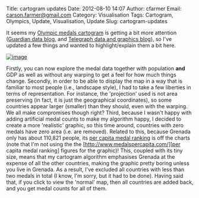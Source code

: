 Title: cartogram updates
Date: 2012-08-10 14:07
Author: cfarmer
Email: carson.farmer@gmail.com
Category: Visualisation
Tags: Cartogram, Olympics, Update, Visualisation, Update
Slug: cartogram-updates

It seems my [Olympic medals cartogram][] is getting a bit more attention
([Guardian data blog][], and [Telegraph data and graphics blog][]), so
I've updated a few things and wanted to highlight/explain them a bit
here.

[![image][]][Olympic medals cartogram]

Firstly, you can now explore the medal data together with
population **and** GDP as well as without any warping to get a feel for
how much things change. Secondly, in order to be able to display the map
in a way that is familiar to most people (i.e., landscape style), I had
to take a few liberties in terms of representation. For instance, the
'projection' used is not area preserving (in fact, it is just the
geographical coordinates), so some countries appear larger (smaller)
than they should, even with the warping. We all make compromises though
right? Third, because I wasn't happy with adding artificial medal counts
to make my algorithm happy, I decided to create a more 'realistic'
graphic, so this time around, countries with zero medals have zero area
(i.e. are removed). Related to this, because Grenada only has about
110,821 people, its [per capita medal ranking][] is off the charts (note
that I'm not using the the [http://www.medalspercapita.com/][per capita
medal ranking] figures for the graphic)! This, coupled with its tiny
size, means that my cartogram algorithm emphasises Grenada at the
expense of all the other countries, making the graphic pretty boring
unless you live in Grenada. As a result, I've excluded all countries
with less than two medals in total (I know, I'm sorry, but it had to be
done). Having said that, if you click to view the 'normal' map, then all
countries are added back, and you get medal counts for all of them.

[Olympic medals cartogram]: http://www.carsonfarmer.com/examples/olympic_countries/
[image]: |filename|/images/grenada-150x150.png "Grenada"
[Guardian data blog]: http://www.guardian.co.uk/sport/datablog/interactive/2012/aug/10/olympics-medals-visualised
[Telegraph data and graphics blog]: http://www.telegraph.co.uk/sport/olympics/olympic_infographics_and_data/9467077/London-2012-Olympics-interactive-world-medal-map-by-population-GDP-and-geographical-size.html
[per capita medal ranking]: http://www.medalspercapita.com/
